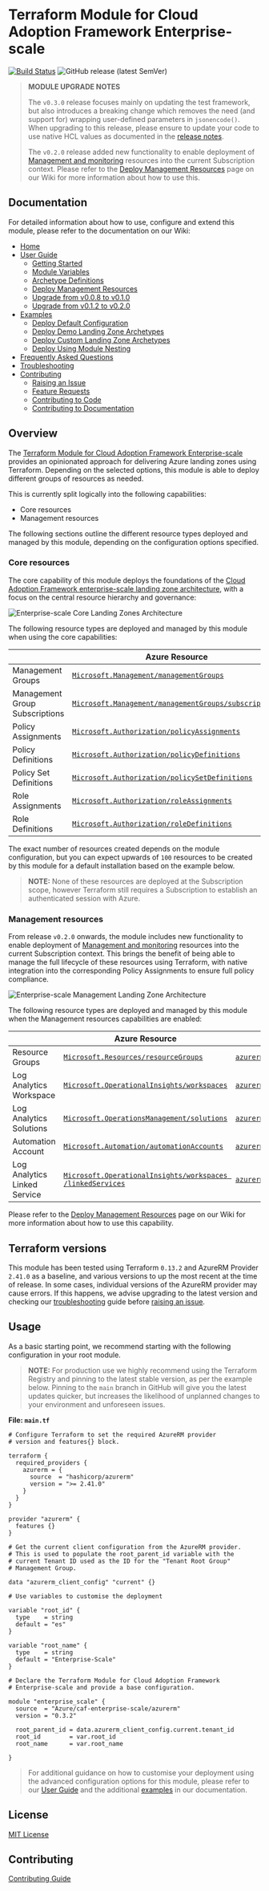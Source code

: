 # Terraform Module for Cloud Adoption Framework Enterprise-scale

[![Build Status](https://dev.azure.com/mscet/CAE-ESTF/_apis/build/status/Tests/E2E?branchName=main)](https://dev.azure.com/mscet/CAE-ESTF/_build/latest?definitionId=26&branchName=main)
![GitHub release (latest SemVer)](https://img.shields.io/github/v/release/Azure/terraform-azurerm-caf-enterprise-scale?style=flat&logo=github)

> **MODULE UPGRADE NOTES**
>
>The `v0.3.0` release focuses mainly on updating the test framework, but also introduces a breaking change which removes the need (and support for) wrapping user-defined parameters in `jsonencode()`.
> When upgrading to this release, please ensure to update your code to use native HCL values as documented in the [release notes][release_notes_v0_3_0].
>
> The `v0.2.0` release added new functionality to enable deployment of [Management and monitoring][ESLZ-Management] resources into the current Subscription context.
> Please refer to the [Deploy Management Resources][wiki_deploy_management_resources] page on our Wiki for more information about how to use this.

## Documentation

For detailed information about how to use, configure and extend this module, please refer to the documentation on our Wiki:

- [Home][wiki_home]
- [User Guide][wiki_user_guide]
  - [Getting Started][wiki_getting_started]
  - [Module Variables][wiki_module_variables]
  - [Archetype Definitions][wiki_archetype_definitions]
  - [Deploy Management Resources][wiki_deploy_management_resources]
  - [Upgrade from v0.0.8 to v0.1.0][wiki_upgrade_from_v0_0_8_to_v0_1_0]
  - [Upgrade from v0.1.2 to v0.2.0][wiki_upgrade_from_v0_1_2_to_v0_2_0]
- [Examples][wiki_examples]
  - [Deploy Default Configuration][wiki_deploy_default_configuration]
  - [Deploy Demo Landing Zone Archetypes][wiki_deploy_demo_landing_zone_archetypes]
  - [Deploy Custom Landing Zone Archetypes][wiki_deploy_custom_landing_zone_archetypes]
  - [Deploy Using Module Nesting][wiki_deploy_using_module_nesting]
- [Frequently Asked Questions][wiki_frequently_asked_questions]
- [Troubleshooting][wiki_troubleshooting]
- [Contributing][wiki_contributing]
  - [Raising an Issue][wiki_raising_an_issue]
  - [Feature Requests][wiki_feature_requests]
  - [Contributing to Code][wiki_contributing_to_code]
  - [Contributing to Documentation][wiki_contributing_to_documentation]

## Overview

The [Terraform Module for Cloud Adoption Framework Enterprise-scale][terraform-registry-caf-enterprise-scale] provides an opinionated approach for delivering Azure landing zones using Terraform.
Depending on the selected options, this module is able to deploy different groups of resources as needed.

This is currently split logically into the following capabilities:

- Core resources
- Management resources

The following sections outline the different resource types deployed and managed by this module, depending on the configuration options specified.

### Core resources

The core capability of this module deploys the foundations of the [Cloud Adoption Framework enterprise-scale landing zone architecture][ESLZ-Architecture], with a focus on the central resource hierarchy and governance:

![Enterprise-scale Core Landing Zones Architecture][TFAES-Overview]

The following resource types are deployed and managed by this module when using the core capabilities:

|     | Azure Resource | Terraform Resource |
| --- | -------------- | ------------------ |
| Management Groups | [`Microsoft.Management/managementGroups`][arm_management_group] | [`azurerm_management_group`][azurerm_management_group] |
| Management Group Subscriptions | [`Microsoft.Management/managementGroups/subscriptions`][arm_management_group_subscriptions] | [`azurerm_management_group`][azurerm_management_group] |
| Policy Assignments | [`Microsoft.Authorization/policyAssignments`][arm_policy_assignment] | [`azurerm_policy_assignment`][azurerm_policy_assignment] |
| Policy Definitions | [`Microsoft.Authorization/policyDefinitions`][arm_policy_definition] | [`azurerm_policy_definition`][azurerm_policy_definition] |
| Policy Set Definitions | [`Microsoft.Authorization/policySetDefinitions`][arm_policy_set_definition] | [`azurerm_policy_set_definition`][azurerm_policy_set_definition] |
| Role Assignments | [`Microsoft.Authorization/roleAssignments`][arm_role_assignment] | [`azurerm_role_assignment`][azurerm_role_assignment] |
| Role Definitions | [`Microsoft.Authorization/roleDefinitions`][arm_role_definition] | [`azurerm_role_definition`][azurerm_role_definition] |

The exact number of resources created depends on the module configuration, but you can expect upwards of `100` resources to be created by this module for a default installation based on the example below.

> **NOTE:** None of these resources are deployed at the Subscription scope, however Terraform still requires a Subscription to establish an authenticated session with Azure.

### Management resources

From release `v0.2.0` onwards, the module includes new functionality to enable deployment of [Management and monitoring][ESLZ-Management] resources into the current Subscription context.
This brings the benefit of being able to manage the full lifecycle of these resources using Terraform, with native integration into the corresponding Policy Assignments to ensure full policy compliance.

![Enterprise-scale Management Landing Zone Architecture][TFAES-Management]

The following resource types are deployed and managed by this module when the Management resources capabilities are enabled:

|     | Azure Resource | Terraform Resource |
| --- | -------------- | ------------------ |
| Resource Groups | [`Microsoft.Resources/resourceGroups`][arm_resource_group] | [`azurerm_resource_group`][azurerm_resource_group] |
| Log Analytics Workspace | [`Microsoft.OperationalInsights/workspaces`][arm_log_analytics_workspace] | [`azurerm_log_analytics_workspace`][azurerm_log_analytics_workspace] |
| Log Analytics Solutions | [`Microsoft.OperationsManagement/solutions`][arm_log_analytics_solution] | [`azurerm_log_analytics_solution`][azurerm_log_analytics_solution] |
| Automation Account | [`Microsoft.Automation/automationAccounts`][arm_automation_account] | [`azurerm_automation_account`][azurerm_automation_account] |
| Log Analytics Linked Service | [`Microsoft.OperationalInsights/workspaces /linkedServices`][arm_log_analytics_linked_service] | [`azurerm_log_analytics_linked_service`][azurerm_log_analytics_linked_service] |

Please refer to the [Deploy Management Resources][wiki_deploy_management_resources] page on our Wiki for more information about how to use this capability.

## Terraform versions

This module has been tested using Terraform `0.13.2` and AzureRM Provider `2.41.0` as a baseline, and various versions to up the most recent at the time of release.
In some cases, individual versions of the AzureRM provider may cause errors.
If this happens, we advise upgrading to the latest version and checking our [troubleshooting][wiki_troubleshooting] guide before [raising an issue](https://github.com/Azure/terraform-azurerm-caf-enterprise-scale/issues).


## Usage

As a basic starting point, we recommend starting with the following configuration in your root module.

> **NOTE:** For production use we highly recommend using the Terraform Registry and pinning to the latest stable version, as per the example below.
> Pinning to the `main` branch in GitHub will give you the latest updates quicker, but increases the likelihood of unplanned changes to your environment and unforeseen issues.

**File: `main.tf`**

```hcl
# Configure Terraform to set the required AzureRM provider
# version and features{} block.

terraform {
  required_providers {
    azurerm = {
      source  = "hashicorp/azurerm"
      version = ">= 2.41.0"
    }
  }
}

provider "azurerm" {
  features {}
}

# Get the current client configuration from the AzureRM provider.
# This is used to populate the root_parent_id variable with the
# current Tenant ID used as the ID for the "Tenant Root Group"
# Management Group.

data "azurerm_client_config" "current" {}

# Use variables to customise the deployment

variable "root_id" {
  type    = string
  default = "es"
}

variable "root_name" {
  type    = string
  default = "Enterprise-Scale"
}

# Declare the Terraform Module for Cloud Adoption Framework
# Enterprise-scale and provide a base configuration.

module "enterprise_scale" {
  source  = "Azure/caf-enterprise-scale/azurerm"
  version = "0.3.2"

  root_parent_id = data.azurerm_client_config.current.tenant_id
  root_id        = var.root_id
  root_name      = var.root_name

}
```

> For additional guidance on how to customise your deployment using the advanced configuration options for this module, please refer to our [User Guide][wiki_user_guide] and the additional [examples][wiki_examples] in our documentation.

## License

[MIT License][TFAES-LICENSE]

## Contributing

[Contributing Guide][TFAES-CONTRIBUTING]


 [//]: # (*****************************)
 [//]: # (INSERT IMAGE REFERENCES BELOW)
 [//]: # (*****************************)

[TFAES-Overview]: https://github.com/Azure/terraform-azurerm-caf-enterprise-scale/wiki/media/terraform-caf-enterprise-scale-overview.png "Diagram showing the core Cloud Adoption Framework Enterprise-scale Landing Zone architecture deployed by this module."
[TFAES-Management]: https://github.com/Azure/terraform-azurerm-caf-enterprise-scale/wiki/media/terraform-caf-enterprise-scale-management.png "Diagram showing the Management resources for Cloud Adoption Framework Enterprise-scale Landing Zone architecture deployed by this module."

 [//]: # (************************)
 [//]: # (INSERT LINK LABELS BELOW)
 [//]: # (************************)

[terraform-registry-caf-enterprise-scale]: https://registry.terraform.io/modules/Azure/caf-enterprise-scale/azurerm/latest "Terraform Registry: Terraform Module for Cloud Adoption Framework Enterprise-scale"
[ESLZ-Architecture]: https://docs.microsoft.com/en-us/azure/cloud-adoption-framework/ready/enterprise-scale/architecture
[ESLZ-Management]: https://docs.microsoft.com/en-us/azure/cloud-adoption-framework/ready/enterprise-scale/management-and-monitoring

[arm_management_group]:               https://docs.microsoft.com/en-us/azure/templates/microsoft.management/managementgroups
[arm_management_group_subscriptions]: https://docs.microsoft.com/en-us/azure/templates/microsoft.management/managementgroups/subscriptions
[arm_policy_assignment]:              https://docs.microsoft.com/en-us/azure/templates/microsoft.authorization/policyassignments
[arm_policy_definition]:              https://docs.microsoft.com/en-us/azure/templates/microsoft.authorization/policydefinitions
[arm_policy_set_definition]:          https://docs.microsoft.com/en-us/azure/templates/microsoft.authorization/policysetdefinitions
[arm_role_assignment]:                https://docs.microsoft.com/en-us/azure/templates/microsoft.authorization/roleassignments
[arm_role_definition]:                https://docs.microsoft.com/en-us/azure/templates/microsoft.authorization/roledefinitions
[arm_resource_group]:                 https://docs.microsoft.com/en-us/azure/templates/microsoft.resources/resourcegroups
[arm_log_analytics_workspace]:        https://docs.microsoft.com/en-us/azure/templates/microsoft.operationalinsights/workspaces
[arm_log_analytics_solution]:         https://docs.microsoft.com/en-us/azure/templates/microsoft.operationsmanagement/solutions
[arm_automation_account]:             https://docs.microsoft.com/en-us/azure/templates/microsoft.automation/automationaccounts
[arm_log_analytics_linked_service]:   https://docs.microsoft.com/en-us/azure/templates/microsoft.operationalinsights/workspaces/linkedservices

[azurerm_management_group]:             https://registry.terraform.io/providers/hashicorp/azurerm/latest/docs/resources/management_group
[azurerm_policy_assignment]:            https://registry.terraform.io/providers/hashicorp/azurerm/latest/docs/resources/policy_assignment
[azurerm_policy_definition]:            https://registry.terraform.io/providers/hashicorp/azurerm/latest/docs/resources/policy_definition
[azurerm_policy_set_definition]:        https://registry.terraform.io/providers/hashicorp/azurerm/latest/docs/resources/policy_set_definition
[azurerm_role_assignment]:              https://registry.terraform.io/providers/hashicorp/azurerm/latest/docs/resources/role_assignment
[azurerm_role_definition]:              https://registry.terraform.io/providers/hashicorp/azurerm/latest/docs/resources/role_definition
[azurerm_resource_group]:               https://registry.terraform.io/providers/hashicorp/azurerm/latest/docs/resources/resource_group
[azurerm_log_analytics_workspace]:      https://registry.terraform.io/providers/hashicorp/azurerm/latest/docs/resources/log_analytics_workspace
[azurerm_log_analytics_solution]:       https://registry.terraform.io/providers/hashicorp/azurerm/latest/docs/resources/log_analytics_solution
[azurerm_automation_account]:           https://registry.terraform.io/providers/hashicorp/azurerm/latest/docs/resources/automation_account
[azurerm_log_analytics_linked_service]: https://registry.terraform.io/providers/hashicorp/azurerm/latest/docs/resources/log_analytics_linked_service

[TFAES-LICENSE]:      https://github.com/Azure/terraform-azurerm-enterprise-scale/blob/main/LICENSE
[TFAES-CONTRIBUTING]: https://github.com/Azure/terraform-azurerm-enterprise-scale/blob/main/CONTRIBUTING
[TFAES-Library]:       https://github.com/Azure/terraform-azurerm-caf-enterprise-scale/tree/main/modules/terraform-azurerm-caf-enterprise-scale-archetypes/lib

[wiki_home]: https://github.com/Azure/terraform-azurerm-caf-enterprise-scale/wiki/Home "Wiki - Home"
[wiki_user_guide]: https://github.com/Azure/terraform-azurerm-caf-enterprise-scale/wiki/User-Guide "Wiki - User Guide"
[wiki_getting_started]: https://github.com/Azure/terraform-azurerm-caf-enterprise-scale/wiki/%5BUser-Guide%5D-Getting-Started "Wiki - Getting Started"
[wiki_module_variables]: https://github.com/Azure/terraform-azurerm-caf-enterprise-scale/wiki/%5BUser-Guide%5D-Module-Variables "Wiki - Module Variables"
[wiki_archetype_definitions]: https://github.com/Azure/terraform-azurerm-caf-enterprise-scale/wiki/%5BUser-Guide%5D-Archetype-Definitions "Wiki - Archetype Definitions"
[wiki_upgrade_from_v0_0_8_to_v0_1_0]: https://github.com/Azure/terraform-azurerm-caf-enterprise-scale/wiki/%5BUser-Guide%5D-Upgrade-from-v0.0.8-to-v0.1.0 "Wiki - Upgrade from v0.0.8 to v0.1.0"
[wiki_upgrade_from_v0_1_2_to_v0_2_0]: https://github.com/Azure/terraform-azurerm-caf-enterprise-scale/wiki/%5BUser-Guide%5D-Upgrade-from-v0.1.2-to-v0.2.0 "Wiki - Upgrade from v0.1.2 to v0.2.0"
[wiki_deploy_management_resources]: https://github.com/Azure/terraform-azurerm-caf-enterprise-scale/wiki/%5BUser-Guide%5D-Deploy-Management-Resources "Wiki - Deploy Management Resources"
[wiki_examples]: https://github.com/Azure/terraform-azurerm-caf-enterprise-scale/wiki/Examples "Wiki - Examples"
[wiki_deploy_default_configuration]: https://github.com/Azure/terraform-azurerm-caf-enterprise-scale/wiki/%5BExamples%5D-Deploy-Default-Configuration "Wiki - Deploy Default Configuration"
[wiki_deploy_demo_landing_zone_archetypes]: https://github.com/Azure/terraform-azurerm-caf-enterprise-scale/wiki/%5BExamples%5D-Deploy-Demo-Landing-Zone-Archetypes "Wiki - Deploy Demo Landing Zone Archetypes"
[wiki_deploy_custom_landing_zone_archetypes]: https://github.com/Azure/terraform-azurerm-caf-enterprise-scale/wiki/%5BExamples%5D-Deploy-Custom-Landing-Zone-Archetypes "Wiki - Deploy Custom Landing Zone Archetypes"
[wiki_deploy_using_module_nesting]: https://github.com/Azure/terraform-azurerm-caf-enterprise-scale/wiki/%5BExamples%5D-Deploy-Using-Module-Nesting "Wiki - Deploy Using Module Nesting"
[wiki_frequently_asked_questions]: https://github.com/Azure/terraform-azurerm-caf-enterprise-scale/wiki/Frequently-Asked-Questions "Wiki - Frequently Asked Questions"
[wiki_troubleshooting]: https://github.com/Azure/terraform-azurerm-caf-enterprise-scale/wiki/Troubleshooting "Wiki - Troubleshooting"
[wiki_contributing]: https://github.com/Azure/terraform-azurerm-caf-enterprise-scale/wiki/Contributing "Wiki - Contributing"
[wiki_raising_an_issue]: https://github.com/Azure/terraform-azurerm-caf-enterprise-scale/wiki/Raising-an-Issue "Wiki - Raising an Issue"
[wiki_feature_requests]: https://github.com/Azure/terraform-azurerm-caf-enterprise-scale/wiki/Feature-Requests "Wiki - Feature Requests"
[wiki_contributing_to_code]: https://github.com/Azure/terraform-azurerm-caf-enterprise-scale/wiki/Contributing-to-Code "Wiki - Contributing to Code"
[wiki_contributing_to_documentation]: https://github.com/Azure/terraform-azurerm-caf-enterprise-scale/wiki/Contributing-to-Documentation "Wiki - Contributing to Documentation"

[release_notes_v0_3_0]: https://github.com/Azure/terraform-azurerm-caf-enterprise-scale/releases/tag/v0.3.0 "Release notes for v0.3.0"
